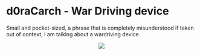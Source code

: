 # d0raCarch - War Driving device
Small and pocket-sized, a phrase that is completely misunderstood if taken out of context, I am talking about a wardriving device.
<p align="center"><img src="1.jpg"></p>
